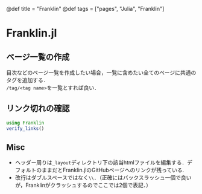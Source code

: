 @def title = "Franklin"
@def tags = ["pages", "Julia", "Franklin"]

# Franklin.jl

## ページ一覧の作成
目次などのページ一覧を作成したい場合，一覧に含めたい全てのページに共通のタグを追加する．\
`/tag/<tag name>`を一覧とすれば良い．

## リンク切れの確認
```julia
using Franklin
verify_links()
```

## Misc
- ヘッダー周りは`_layout`ディレクトリ下の該当htmlファイルを編集する．デフォルトのままだとFranklin.jlのGitHubページへのリンクが残っている.
- 改行はダブルスペースではなく`\\`．（正確にはバックスラッシュ一個で良いが，Franklinがクラッシュするのでここでは2個で表記．）

